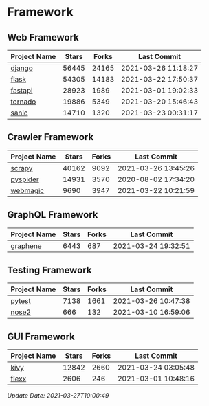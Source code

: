# Framework

## Web Framework
| Project Name | Stars | Forks | Last Commit |
| ------------ | ----- | ----- | ----------- |
| [django](https://github.com/django/django) | 56445 | 24165 | 2021-03-26 11:18:27 |
| [flask](https://github.com/pallets/flask) | 54305 | 14183 | 2021-03-22 17:50:37 |
| [fastapi](https://github.com/tiangolo/fastapi) | 28923 | 1989 | 2021-03-01 19:02:33 |
| [tornado](https://github.com/tornadoweb/tornado) | 19886 | 5349 | 2021-03-20 15:46:43 |
| [sanic](https://github.com/sanic-org/sanic) | 14710 | 1320 | 2021-03-23 00:31:17 |

## Crawler Framework
| Project Name | Stars | Forks | Last Commit |
| ------------ | ----- | ----- | ----------- |
| [scrapy](https://github.com/scrapy/scrapy) | 40162 | 9092 | 2021-03-26 13:45:26 |
| [pyspider](https://github.com/binux/pyspider) | 14931 | 3570 | 2020-08-02 17:34:20 |
| [webmagic](https://github.com/code4craft/webmagic) | 9690 | 3947 | 2021-03-22 10:21:59 |

## GraphQL Framework
| Project Name | Stars | Forks | Last Commit |
| ------------ | ----- | ----- | ----------- |
| [graphene](https://github.com/graphql-python/graphene) | 6443 | 687 | 2021-03-24 19:32:51 |

## Testing Framework
| Project Name | Stars | Forks | Last Commit |
| ------------ | ----- | ----- | ----------- |
| [pytest](https://github.com/pytest-dev/pytest) | 7138 | 1661 | 2021-03-26 10:47:38 |
| [nose2](https://github.com/nose-devs/nose2) | 666 | 132 | 2021-03-10 16:59:06 |

## GUI Framework
| Project Name | Stars | Forks | Last Commit |
| ------------ | ----- | ----- | ----------- |
| [kivy](https://github.com/kivy/kivy) | 12842 | 2660 | 2021-03-24 03:05:48 |
| [flexx](https://github.com/flexxui/flexx) | 2606 | 246 | 2021-03-01 10:48:16 |

*Update Date: 2021-03-27T10:00:49*